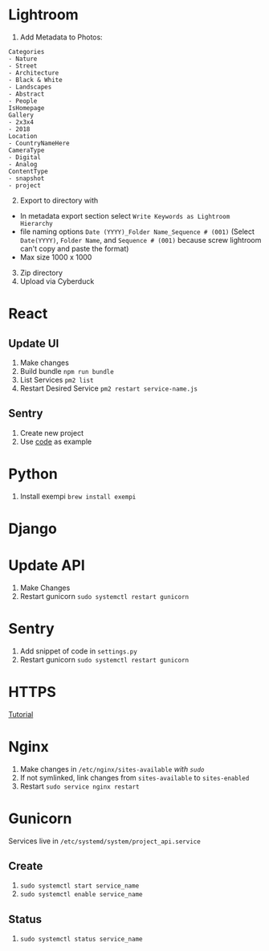# Lightroom

1. Add Metadata to Photos:

```
Categories
- Nature
- Street
- Architecture
- Black & White
- Landscapes
- Abstract
- People
IsHomepage
Gallery
- 2x3x4
- 2018
Location
- CountryNameHere
CameraType
- Digital
- Analog
ContentType
- snapshot
- project
```

2. Export to directory with
  - In metadata export section select `Write Keywords as Lightroom Hierarchy`
  - file naming options `Date (YYYY)_Folder Name_Sequence # (001)` (Select `Date(YYYY)`, `Folder Name`, and `Sequence # (001)` because screw lightroom can't copy and paste the format)
  - Max size 1000 x 1000
3. Zip directory
4. Upload via Cyberduck

# React

## Update UI

1. Make changes
2. Build bundle `npm run bundle`
3. List Services `pm2 list`
4. Restart Desired Service `pm2 restart service-name.js`

## Sentry

1. Create new project
2. Use [code](https://github.com/TravisBumgarner/photo20/blob/master/ui/src/index.js) as example 

# Python 

1. Install exempi `brew install exempi` 

# Django

# Update API

1. Make Changes
2. Restart gunicorn `sudo systemctl restart gunicorn`

# Sentry
1. Add snippet of code in `settings.py`
2. Restart gunicorn `sudo systemctl restart gunicorn`

# HTTPS

[Tutorial
](https://www.digitalocean.com/community/tutorials/how-to-secure-nginx-with-let-s-encrypt-on-ubuntu-16-04)

# Nginx

1. Make changes in `/etc/nginx/sites-available` *with `sudo`*
2. If not symlinked, link changes from `sites-available` to `sites-enabled`
3. Restart `sudo service nginx restart`

# Gunicorn

Services live in `/etc/systemd/system/project_api.service`

## Create

1. `sudo systemctl start service_name`
2. `sudo systemctl enable service_name`

## Status

1. `sudo systemctl status service_name`

